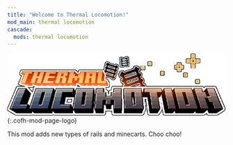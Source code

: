 ```yaml
---
title: "Welcome to Thermal Locomotion!"
mod_main: thermal locomotion
cascade:
  mods: thermal locomotion
---
```


![Thermal Locomation Logo](/assets/images/logos/1.16/thermal-locomotion.png){:.cofh-mod-page-logo}

This mod adds new types of rails and minecarts. Choo choo!